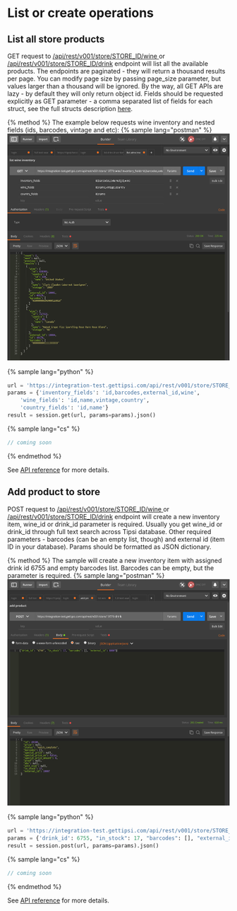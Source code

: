 # List or create operations

## List all store products

GET request to [/api/rest/v001/store/STORE_ID/wine
](/endpoints.md#list-wine-inventory
) or [/api/rest/v001/store/STORE_ID/drink](/endpoints.md#list-drink-inventory
) endpoint will list all the available products. The endpoints are paginated - they will return a thousand results per page. You can modify page size by passing page_size parameter, but values larger than a thousand will be ignored.
By the way, all GET APIs are lazy - by default they will only return object id. Fields should be requested explicitly as GET parameter - a comma separated list of fields for each struct, see the full structs description [here](/struts.md).

{% method %}
The example below requests wine inventory and nested fields (ids, barcodes, vintage and etc):
{% sample lang="postman" %}
![](/assets/list-wine-inventory.png)

{% sample lang="python" %}
```python
url = 'https://integration-test.gettipsi.com/api/rest/v001/store/STORE_ID/wine'
params = {'inventory_fields': 'id,barcodes,external_id,wine',
    'wine_fields': 'id,name,vintage,country',
    'country_fields': 'id,name'}
result = session.get(url, params=params).json()
```

{% sample lang="cs" %}
```cs
// coming soon
```
{% endmethod %}


See [API reference](/endpoints.md#list-wine-inventory) for more details.

## Add product to store
POST request to [/api/rest/v001/store/STORE_ID/wine
](/endpoints.md#list-wine-inventory
) or [/api/rest/v001/store/STORE_ID/drink](/endpoints.md#list-drink-inventory
) endpoint will create a new inventory item, wine_id or drink_id parameter is required. Usually you get wine_id or drink_id through full text search across Tipsi database. Other required parameters - barcodes (can be an empty list, though) and external id (item ID in your database). Params should be formatted as JSON dictionary.

{% method %}
The sample will create a new inventory item with assigned drink id 6755 and empty barcodes list. Barcodes can be empty, but the parameter is required.
{% sample lang="postman" %}
![](/assets/add-product.png)

{% sample lang="python" %}
```python
url = 'https://integration-test.gettipsi.com/api/rest/v001/store/STORE_ID/drink'
params = {'drink_id': 6755, "in_stock": 17, "barcodes": [], "external_id": 10007}
result = session.post(url, params=params).json()
```

{% sample lang="cs" %}
```cs
// coming soon
```

{% endmethod %}


See [API reference](/endpoints.md#create-wine-inventory) for more details.


